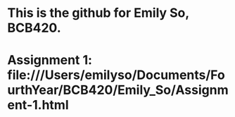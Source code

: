 # This is the github for Emily So, BCB420.

# Assignment 1: file:///Users/emilyso/Documents/FourthYear/BCB420/Emily_So/Assignment-1.html

